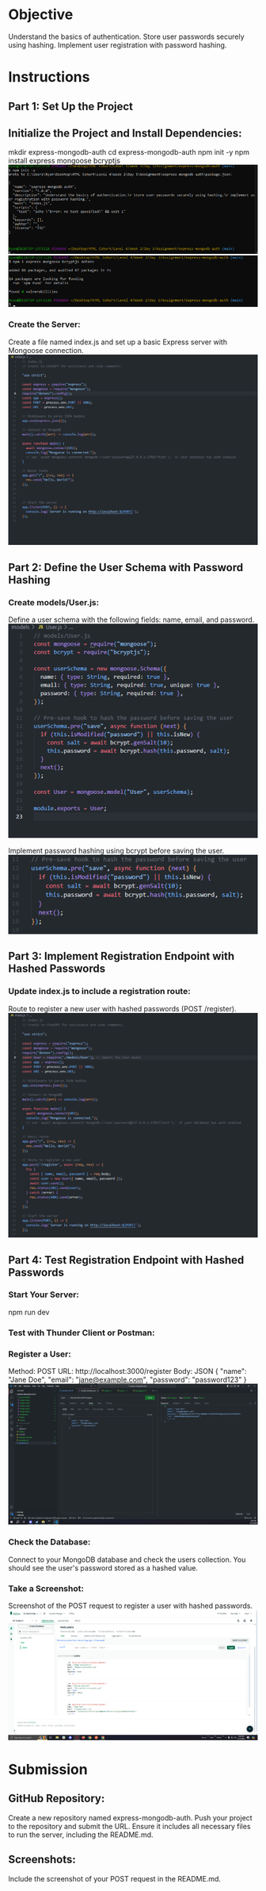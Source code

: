 # Objective

Understand the basics of authentication.
Store user passwords securely using hashing.
Implement user registration with password hashing.

# Instructions
## Part 1: Set Up the Project
## Initialize the Project and Install Dependencies:

mkdir express-mongodb-auth
cd express-mongodb-auth
npm init -y
npm install express mongoose bcryptjs  
  ![alt text](./documentation/image.png)  
  ![alt text](./documentation/image-2.png)  
  
### Create the Server:

Create a file named index.js and set up a basic Express server with Mongoose connection.  
  ![alt text](./documentation/image-3.png)

## Part 2: Define the User Schema with Password Hashing
### Create models/User.js:

Define a user schema with the following fields: name, email, and password.  
  ![alt text](./documentation/image-4.png)

Implement password hashing using bcrypt before saving the user.  
  ![alt text](./documentation/image-5.png)

## Part 3: Implement Registration Endpoint with Hashed Passwords
### Update index.js to include a registration route:

Route to register a new user with hashed passwords (POST /register).  
  ![alt text](./documentation/image-6.png)

## Part 4: Test Registration Endpoint with Hashed Passwords
### Start Your Server:

npm run dev

### Test with Thunder Client or Postman:

### Register a User:

Method: POST
URL: http://localhost:3000/register
Body: JSON
{
  "name": "Jane Doe",
  "email": "jane@example.com",
  "password": "password123"
}  
  ![alt text](./documentation/image-7.png)

### Check the Database:

Connect to your MongoDB database and check the users collection. You should see the user's password stored as a hashed value.

### Take a Screenshot:

Screenshot of the POST request to register a user with hashed passwords.  
  ![alt text](./documentation/image-8.png)

# Submission
## GitHub Repository: 

Create a new repository named express-mongodb-auth. Push your project to the repository and submit the URL. Ensure it includes all necessary files to run the server, including the README.md.

## Screenshots: 
Include the screenshot of your POST request in the README.md.